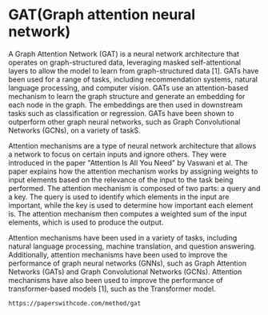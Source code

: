 # GAT(Graph attention neural network)
A Graph Attention Network (GAT) is a neural network architecture that operates on graph-structured data, leveraging masked self-attentional layers to allow the model to learn from graph-structured data [1]. GATs have been used for a range of tasks, including recommendation systems, natural language processing, and computer vision. GATs use an attention-based mechanism to learn the graph structure and generate an embedding for each node in the graph. The embeddings are then used in downstream tasks such as classification or regression. GATs have been shown to outperform other graph neural networks, such as Graph Convolutional Networks (GCNs), on a variety of taskS.

Attention mechanisms are a type of neural network architecture that allows a network to focus on certain inputs and ignore others. They were introduced in the paper "Attention Is All You Need" by Vaswani et al. The paper explains how the attention mechanism works by assigning weights to input elements based on the relevance of the input to the task being performed. The attention mechanism is composed of two parts: a query and a key. The query is used to identify which elements in the input are important, while the key is used to determine how important each element is. The attention mechanism then computes a weighted sum of the input elements, which is used to produce the output.

Attention mechanisms have been used in a variety of tasks, including natural language processing, machine translation, and question answering. Additionally, attention mechanisms have been used to improve the performance of graph neural networks (GNNs), such as Graph Attention Networks (GATs) and Graph Convolutional Networks (GCNs). Attention mechanisms have also been used to improve the performance of transformer-based models [1], such as the Transformer model.
```
https://paperswithcode.com/method/gat
```
